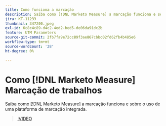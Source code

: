 ```yaml
---
title: Como funciona a marcação
description: Saiba como [!DNL Marketo Measure] a marcação funciona e sobre o uso de uma plataforma de marcação integrada.
jira: KT-11233
thumbnail: 347200.jpeg
exl-id: 6c8c4c89-d4c2-4ed2-bed5-de06da91dc2b
feature: UTM Parameters
source-git-commit: 2fb7fa9e72cc89f3ae867cbbc02fd62fb4b485e6
workflow-type: tm+mt
source-wordcount: '28'
ht-degree: 0%

---
```


# Como [!DNL Marketo Measure] Marcação de trabalhos

Saiba como [!DNL Marketo Measure] a marcação funciona e sobre o uso de uma plataforma de marcação integrada.

>[!VIDEO](https://video.tv.adobe.com/v/347200/?quality=12&learn=on)
